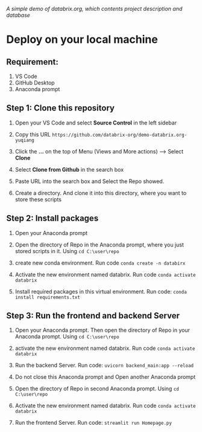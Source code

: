 *A simple demo of databrix.org, which contents project description and database*
# Deploy on your local machine

## Requirement:
1. VS Code
2. GitHub Desktop
3. Anaconda prompt


## Step 1: Clone this repository
1. Open your VS Code and select **Source Control** in the left sidebar

2. Copy this URL `https://github.com/databrix-org/demo-databrix.org-yuqiang`

3. Click the **...** on the top of Menu (Views and More actions) --> Select **Clone**

4. Select **Clone from Github** in the search box

5. Paste URL into the search box and Select the Repo showed.

9. Create a directory. And clone it into this directory, where you want to store these scripts

## Step 2: Install packages

1. Open your Anaconda prompt

2. Open the directory of Repo in the Anaconda prompt, where you just stored scripts in it. Using `cd C:\user\repo`

3. create new conda environment. Run code `conda create -n databirx`

4. Activate the new environment named databrix. Run code `conda activate databrix`

5. Install required packages in this virtual environment. Run code: `conda install requirements.txt`

## Step 3: Run the frontend and backend Server

1. Open your Anaconda prompt. Then open the directory of Repo in your Anaconda prompt. Using `cd C:\user\repo`

2. activate the new environment named databrix. Run code `conda activate databrix`

3. Run the backend Server. Run code: `uvicorn backend_main:app --reload`

3. Do not close this Anaconda prompt and Open another Anaconda prompt

4. Open the directory of Repo in second Anaconda prompt. Using `cd C:\user\repo`

5. Activate the new environment named databrix. Run code `conda activate databrix`

5. Run the frontend Server. Run code: `streamlit run Homepage.py`
